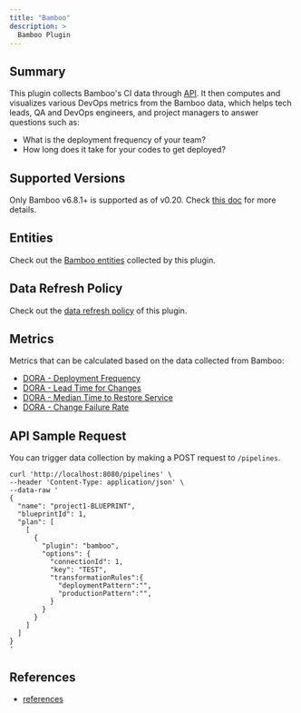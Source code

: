 ```yaml
---
title: "Bamboo"
description: >
  Bamboo Plugin
---
```


## Summary

This plugin collects Bamboo's CI data through [API](https://developer.atlassian.com/server/bamboo/rest/). It then computes and visualizes various DevOps metrics from the Bamboo data, which helps tech leads, QA and DevOps engineers, and project managers to answer questions such as:

- What is the deployment frequency of your team?
- How long does it take for your codes to get deployed?

## Supported Versions

Only Bamboo v6.8.1+ is supported as of v0.20. Check [this doc](https://devlake.apache.org/docs/Overview/SupportedDataSources#data-sources-and-data-plugins) for more details.

## Entities

Check out the [Bamboo entities](/Overview/SupportedDataSources.md#data-collection-scope-by-each-plugin) collected by this plugin.

## Data Refresh Policy

Check out the [data refresh policy](/Overview/SupportedDataSources.md#bamboo) of this plugin.

## Metrics

Metrics that can be calculated based on the data collected from Bamboo:

- [DORA - Deployment Frequency](/Metrics/DeploymentFrequency.md)
- [DORA - Lead Time for Changes](/Metrics/LeadTimeForChanges.md)
- [DORA - Median Time to Restore Service](/Metrics/MTTR.md)
- [DORA - Change Failure Rate](/Metrics/CFR.md)

## API Sample Request

You can trigger data collection by making a POST request to `/pipelines`.

```
curl 'http://localhost:8080/pipelines' \
--header 'Content-Type: application/json' \
--data-raw '
{
  "name": "project1-BLUEPRINT",
  "blueprintId": 1,
  "plan": [
    [
      {
        "plugin": "bamboo",
        "options": {
          "connectionId": 1,
          "key": "TEST",
          "transformationRules":{
            "deploymentPattern":"",
            "productionPattern":"",
          }
        }
      }
    ]
  ]
}
'
```

## References

- [references](/DeveloperManuals/DeveloperSetup.md#references)
